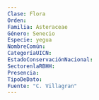 ```yaml
---
Clase: Flora
Orden: 
Familia: Asteraceae
Género: Senecio
Especie: yegua
NombreComún: 
CategoríaUICN: 
EstadoConservaciónNacional: 
SectorenlaRBHH: 
Presencia: 
TipoDeDato: 
Fuente: "C. Villagran"
---
```

